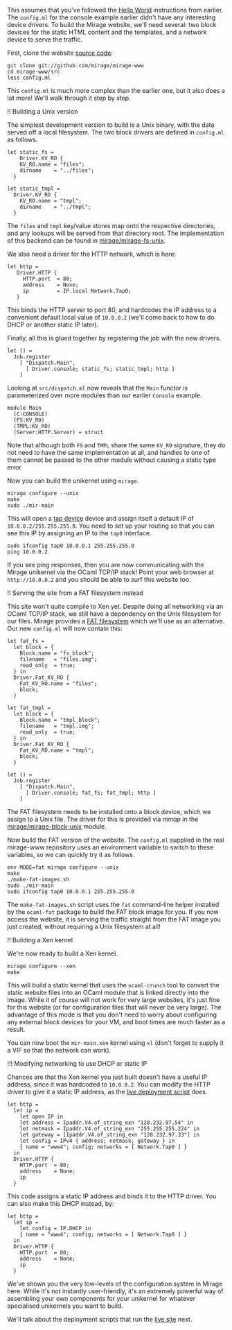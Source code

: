 This assumes that you've followed the [Hello World](/wiki/hello-world) instructions from earlier.
The `config.ml` for the console example earlier didn't have any interesting device drivers.  To build the Mirage website, we'll need several: two block devices for the static HTML content and the templates, and a network device to serve the traffic.

First, clone the website [source code](https://github.com/mirage/mirage-www):

```
git clone git://github.com/mirage/mirage-www
cd mirage-www/src
less config.ml
```

This `config.ml` is much more complex than the earlier one, but it also does a lot more!  We'll walk through it step by step.

!! Building a Unix version

The simplest development version to build is a Unix binary, with the data
served off a local filesystem.  The two block drivers are defined in `config.ml` as follows.

```
let static_fs =
    Driver.KV_RO {
    KV_RO.name = "files";
    dirname    = "../files";
  }

let static_tmpl =
  Driver.KV_RO {
    KV_RO.name = "tmpl";
    dirname    = "../tmpl";
  }
```

The `files` and `tmpl` key/value stores map onto the respective directories,
and any lookups will be served from that directory root.  The implementation of
this backend can be found in
[mirage/mirage-fs-unix](https://github.com/mirage/mirage-fs-unix).

We also need a driver for the HTTP network, which is here:

```
let http =
   Driver.HTTP {
     HTTP.port  = 80;
     address    = None;
     ip         = IP.local Network.Tap0;
   }
```

This binds the HTTP server to port 80, and hardcodes the IP address to a
convenient default local value of `10.0.0.2` (we'll come back to how to do
DHCP or another static IP later).

Finally, all this is glued together by registering the job with the new
drivers.

```
let () =
  Job.register
    [ "Dispatch.Main",
      [ Driver.console; static_fs; static_tmpl; http ]
    ]
``` 

Looking at `src/dispatch.ml` now reveals that the `Main` functor is parameterized over more modules than our earlier `Console` example.

```
module Main
  (C:CONSOLE)
  (FS:KV_RO)
  (TMPL:KV_RO)
  (Server:HTTP.Server) = struct
```

Note that although both `FS` and `TMPL` share the same `KV_RO` signature, they
do not need to have the same implementation at all, and handles to one of them
cannot be passed to the other module without causing a static type error.

Now you can build the unikernel using `mirage`.

```
mirage configure --unix
make
sudo ./mir-main
```

This will open a [tap device](http://en.wikipedia.org/wiki/TUN/TAP) device and
assign itself a default IP of `10.0.0.2/255.255.255.0`.  You need to set up your
routing so that you can see this IP by assigning an IP to the `tap0` interface.

```
sudo ifconfig tap0 10.0.0.1 255.255.255.0
ping 10.0.0.2
```

If you see ping responses, then you are now communicating with the Mirage
unikernel via the OCaml TCP/IP stack!  Point your web browser at `http://10.0.0.2`
and you should be able to surf this website too.

!! Serving the site from a FAT filesystem instead

This site won't quite compile to Xen yet.  Despite doing all networking via
an OCaml TCP/IP stack, we still have a dependency on the Unix filesystem for
our files.
Mirage provides a [FAT filesystem](http://github.com/mirage/ocaml-fat) which
we'll use as an alternative.  Our new `config.ml` will now contain this:

```
let fat_fs =
  let block = {
    Block.name = "fs_block";
    filename   = "files.img";
    read_only  = true;
  } in
  Driver.Fat_KV_RO {
    Fat_KV_RO.name = "files";
    block;
  }

let fat_tmpl =
  let block = {
    Block.name = "tmpl_block";
    filename   = "tmpl.img";
    read_only  = true;
  } in
  Driver.Fat_KV_RO {
    Fat_KV_RO.name = "tmpl";
    block;
  }

let () =
  Job.register
    [ "Dispatch.Main",
      [ Driver.console; fat_fs; fat_tmpl; http ]
    ]
```

The FAT filesystem needs to be installed onto a block device, which we assign
to a Unix file.  The driver for this is provided via *mmap* in the
[mirage/mirage-block-unix](https://github.com/mirage/mirage-block-unix) module.

Now build the FAT version of the website.  The `config.ml` supplied in the
real mirage-www repository uses an environment variable to switch to these
variables, so we can quickly try it as follows.

```
env MODE=fat mirage configure --unix
make
./make-fat-images.sh
sudo ./mir-main
sudo ifconfig tap0 10.0.0.1 255.255.255.0
```

The `make-fat-images.sh` script uses the `fat` command-line helper installed
by the `ocaml-fat` package to build the FAT block image for you.
If you now access the website, it is serving the traffic straight from the
FAT image you just created, without requiring a Unix filesystem at all!

!! Building a Xen kernel

We're now ready to build a Xen kernel. 

```
mirage configure --xen
make
```

This will build a static kernel that uses the `ocaml-crunch` tool to convert
the static website files into an OCaml module that is linked directly into
the image.  While it of course will not work for very large websites, it's
just fine for this website (or for configuration files that will never be
very large).  The advantage of this mode is that you don't need to worry
about configuring any external block devices for your VM, and boot times are
much faster as a result.

You can now boot the `mir-main.xen` kernel using `xl` (don't forget to supply
it a VIF so that the network can work).

!!! Modifying networking to use DHCP or static IP

Chances are that the Xen kernel you just built doesn't have a useful IP address,
since it was hardcoded to `10.0.0.2`.  You can modify the HTTP driver to give
it a static IP address, as the [live deployment script](https://github.com/mirage/mirage-www/blob/master/.travis-www.ml) does.

```
let http =
  let ip = 
    let open IP in 
    let address = Ipaddr.V4.of_string_exn "128.232.97.54" in
    let netmask = Ipaddr.V4.of_string_exn "255.255.255.224" in
    let gateway = [Ipaddr.V4.of_string_exn "128.232.97.33"] in
    let config = IPv4 { address; netmask; gateway } in
    { name = "www4"; config; networks = [ Network.Tap0 ] } 
  in
  Driver.HTTP {
    HTTP.port  = 80;
    address    = None;
    ip
  }
```

This code assigns a static IP address and binds it to the HTTP driver.  You can
also make this DHCP instead, by:

```
let http =
  let ip =
    let config = IP.DHCP in
    { name = "www4"; config; networks = [ Network.Tap0 ] } 
  in
  Driver.HTTP {
    HTTP.port  = 80;
    address    = None;
    ip
  }
```

We've shown you the very low-levels of the configuration system in Mirage here.
While it's not instantly user-friendly, it's an extremely powerful way of
assembling your own components for your unikernel for whatever specialised
unikernels you want to build.

We'll talk about the deployment scripts that run the [live site](http://openmirage.org) next.
